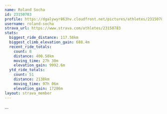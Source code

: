 ```yaml
---
name: Roland Socha
id: 23150783
profile: https://dgalywyr863hv.cloudfront.net/pictures/athletes/23150783/14745672/4/large.jpg
username: roland-socha
strava_url: https://www.strava.com/athletes/23150783
stats:
  biggest_ride_distance: 117.58km
  biggest_climb_elevation_gain: 688.4m
  recent_ride_totals:
    count: 8
    distance: 400.58km
    moving_time: 27h 30m
    elevation_gain: 9992.6m
  ytd_ride_totals:
    count: 51
    distance: 2138km
    moving_time: 97h 06m
    elevation_gain: 17286m
layout: strava_member
--- 
```

...
